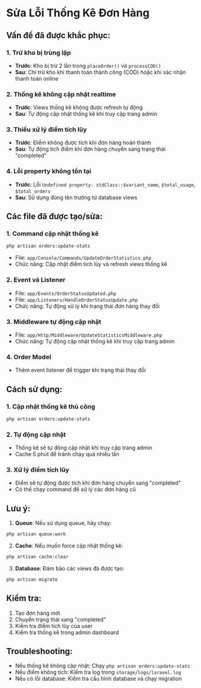 # Sửa Lỗi Thống Kê Đơn Hàng

## Vấn đề đã được khắc phục:

### 1. **Trừ kho bị trùng lặp**
- **Trước**: Kho bị trừ 2 lần trong `placeOrder()` và `processCOD()`
- **Sau**: Chỉ trừ kho khi thanh toán thành công (COD) hoặc khi xác nhận thanh toán online

### 2. **Thống kê không cập nhật realtime**
- **Trước**: Views thống kê không được refresh tự động
- **Sau**: Tự động cập nhật thống kê khi truy cập trang admin

### 3. **Thiếu xử lý điểm tích lũy**
- **Trước**: Điểm không được tích khi đơn hàng hoàn thành
- **Sau**: Tự động tích điểm khi đơn hàng chuyển sang trạng thái "completed"

### 4. **Lỗi property không tồn tại**
- **Trước**: Lỗi `Undefined property: stdClass::$variant_name`, `$total_usage`, `$total_orders`
- **Sau**: Sử dụng đúng tên trường từ database views

## Các file đã được tạo/sửa:

### 1. **Command cập nhật thống kê**
```bash
php artisan orders:update-stats
```
- File: `app/Console/Commands/UpdateOrderStatistics.php`
- Chức năng: Cập nhật điểm tích lũy và refresh views thống kê

### 2. **Event và Listener**
- File: `app/Events/OrderStatusUpdated.php`
- File: `app/Listeners/HandleOrderStatusUpdate.php`
- Chức năng: Tự động xử lý khi trạng thái đơn hàng thay đổi

### 3. **Middleware tự động cập nhật**
- File: `app/Http/Middleware/UpdateStatisticsMiddleware.php`
- Chức năng: Tự động cập nhật thống kê khi truy cập trang admin

### 4. **Order Model**
- Thêm event listener để trigger khi trạng thái thay đổi

## Cách sử dụng:

### 1. **Cập nhật thống kê thủ công**
```bash
php artisan orders:update-stats
```

### 2. **Tự động cập nhật**
- Thống kê sẽ tự động cập nhật khi truy cập trang admin
- Cache 5 phút để tránh chạy quá nhiều lần

### 3. **Xử lý điểm tích lũy**
- Điểm sẽ tự động được tích khi đơn hàng chuyển sang "completed"
- Có thể chạy command để xử lý các đơn hàng cũ

## Lưu ý:

1. **Queue**: Nếu sử dụng queue, hãy chạy:
```bash
php artisan queue:work
```

2. **Cache**: Nếu muốn force cập nhật thống kê:
```bash
php artisan cache:clear
```

3. **Database**: Đảm bảo các views đã được tạo:
```bash
php artisan migrate
```

## Kiểm tra:

1. Tạo đơn hàng mới
2. Chuyển trạng thái sang "completed"
3. Kiểm tra điểm tích lũy của user
4. Kiểm tra thống kê trong admin dashboard

## Troubleshooting:

- Nếu thống kê không cập nhật: Chạy `php artisan orders:update-stats`
- Nếu điểm không tích: Kiểm tra log trong `storage/logs/laravel.log`
- Nếu có lỗi database: Kiểm tra cấu hình database và chạy migration 
